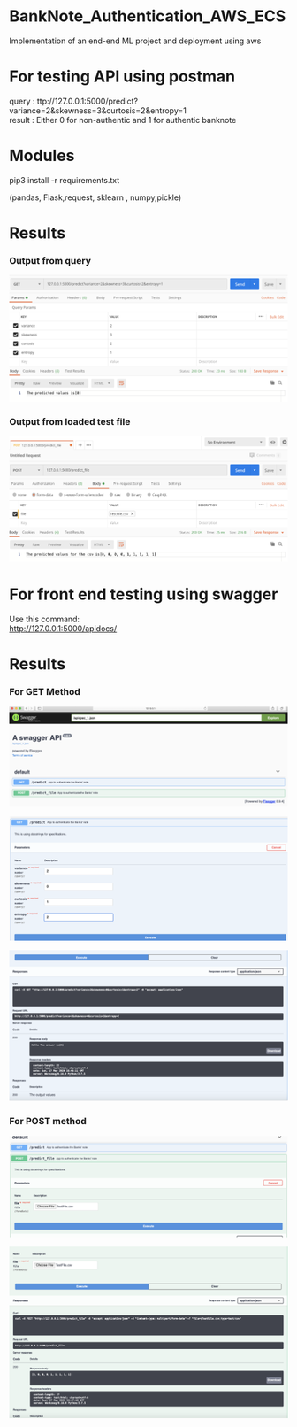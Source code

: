 # BankNote_Authentication_AWS_ECS
Implementation of an end-end ML project and deployment using aws

# For testing API using postman

query : ttp://127.0.0.1:5000/predict?variance=2&skewness=3&curtosis=2&entropy=1 <br>
result : Either 0 for non-authentic and 1 for authentic banknote

# Modules

pip3 install -r requirements.txt <br>

(pandas, Flask,request, sklearn , numpy,pickle)

# Results

### Output from query

!["User Interface"](images/img1.png)


### Output from loaded test file

!["User Interface"](images/img2.png)

# For front end testing using swagger

Use this command:<br> 
http://127.0.0.1:5000/apidocs/


# Results

### For GET Method

!["User Interface"](images/img3.png)

!["User Interface"](images/img4.png)

!["User Interface"](images/img5.png)

### For POST method

!["User Interface"](images/img6.png)

!["User Interface"](images/img7.png)
